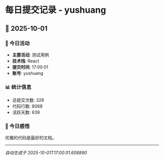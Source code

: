 # 每日提交记录 - yushuang

## 📅 2025-10-01

### 🎯 今日活动
- **主要活动**: 测试用例
- **技术栈**: React
- **提交时间**: 17:00:01
- **账号**: yushuang

### 📊 统计信息
- 总提交次数: 326
- 代码行数: 8068
- 活跃天数: 639

### 💭 今日感悟
优雅的代码是最好的文档。

---
*自动生成于 2025-10-01T17:00:01.658890*
